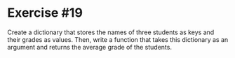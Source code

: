# Exercise #19

Create a dictionary that stores the names of three students as keys and their grades as values. Then, write a function that takes this dictionary as an argument and returns the average grade of the students.
